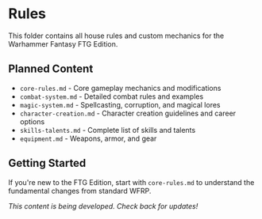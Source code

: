 # Rules

This folder contains all house rules and custom mechanics for the Warhammer Fantasy FTG Edition.

## Planned Content

- `core-rules.md` - Core gameplay mechanics and modifications
- `combat-system.md` - Detailed combat rules and examples
- `magic-system.md` - Spellcasting, corruption, and magical lores
- `character-creation.md` - Character creation guidelines and career options
- `skills-talents.md` - Complete list of skills and talents
- `equipment.md` - Weapons, armor, and gear

## Getting Started

If you're new to the FTG Edition, start with `core-rules.md` to understand the fundamental changes from standard WFRP.

*This content is being developed. Check back for updates!*
